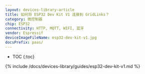 ```yaml
---
layout: devices-library-article
title: 如何将 ESP32 Dev Kit V1 连接到 GridLinks？
category: 微控制器
chip: ESP32
connectivity: HTTP, MQTT, WIFI, 蓝牙
vendor: Espressif
deviceImageFileName: esp32-dev-kit-v1.jpg
docsPrefix: paas/
---
```


* TOC
{:toc}

{% include /docs/devices-library/guides/esp32-dev-kit-v1.md %}